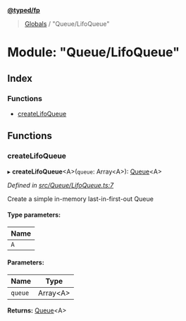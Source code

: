 **[@typed/fp](../README.md)**

> [Globals](../globals.md) / "Queue/LifoQueue"

# Module: "Queue/LifoQueue"

## Index

### Functions

* [createLifoQueue](_queue_lifoqueue_.md#createlifoqueue)

## Functions

### createLifoQueue

▸ **createLifoQueue**\<A>(`queue`: Array\<A>): [Queue](../interfaces/_queue_queue_.queue.md)\<A>

*Defined in [src/Queue/LifoQueue.ts:7](https://github.com/TylorS/typed-fp/blob/f129829/src/Queue/LifoQueue.ts#L7)*

Create a simple in-memory last-in-first-out Queue

#### Type parameters:

Name |
------ |
`A` |

#### Parameters:

Name | Type |
------ | ------ |
`queue` | Array\<A> |

**Returns:** [Queue](../interfaces/_queue_queue_.queue.md)\<A>
